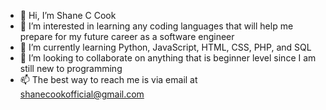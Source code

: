 - 👋 Hi, I’m Shane C Cook
- 👀 I’m interested in learning any coding languages that will help me prepare for my future career as a software engineer
- 🌱 I’m currently learning Python, JavaScript, HTML, CSS, PHP, and SQL
- 💞️ I’m looking to collaborate on anything that is beginner level since I am still new to programming
- 📫 The best way to reach me is via email at shanecookofficial@gmail.com

<!---
shanecookofficial/shanecookofficial is a ✨ special ✨ repository because its `README.md` (this file) appears on your GitHub profile.
You can click the Preview link to take a look at your changes.
--->
